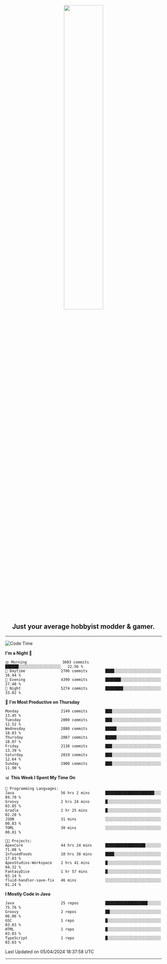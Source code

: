 <div align="center">
  <a href="https://apexmodder.xyz/"><img width="50%" height="50%" src="https://i.imgur.com/pc4HkGz.png"></a>
</div>
<h2 align="center">Just your average hobbyist modder & gamer.</h2>

---

<!--START_SECTION:waka-->
![Code Time](http://img.shields.io/badge/Code%20Time-1%2C011%20hrs%2021%20mins-blue)

**I'm a Night 🦉** 

```text
🌞 Morning                3603 commits        ██████░░░░░░░░░░░░░░░░░░░   22.56 % 
🌆 Daytime                2706 commits        ████░░░░░░░░░░░░░░░░░░░░░   16.94 % 
🌃 Evening                4390 commits        ███████░░░░░░░░░░░░░░░░░░   27.48 % 
🌙 Night                  5274 commits        ████████░░░░░░░░░░░░░░░░░   33.02 % 
```
📅 **I'm Most Productive on Thursday** 

```text
Monday                   2149 commits        ███░░░░░░░░░░░░░░░░░░░░░░   13.45 % 
Tuesday                  2000 commits        ███░░░░░░░░░░░░░░░░░░░░░░   12.52 % 
Wednesday                2880 commits        █████░░░░░░░░░░░░░░░░░░░░   18.03 % 
Thursday                 2887 commits        █████░░░░░░░░░░░░░░░░░░░░   18.07 % 
Friday                   2138 commits        ███░░░░░░░░░░░░░░░░░░░░░░   13.39 % 
Saturday                 2019 commits        ███░░░░░░░░░░░░░░░░░░░░░░   12.64 % 
Sunday                   1900 commits        ███░░░░░░░░░░░░░░░░░░░░░░   11.90 % 
```


📊 **This Week I Spent My Time On** 

```text
💬 Programming Languages: 
Java                     56 hrs 2 mins       ██████████████████████░░░   89.70 % 
Groovy                   2 hrs 24 mins       █░░░░░░░░░░░░░░░░░░░░░░░░   03.85 % 
Gradle                   1 hr 25 mins        █░░░░░░░░░░░░░░░░░░░░░░░░   02.28 % 
JSON                     31 mins             ░░░░░░░░░░░░░░░░░░░░░░░░░   00.83 % 
TOML                     30 mins             ░░░░░░░░░░░░░░░░░░░░░░░░░   00.81 % 

🐱‍💻 Projects: 
ApexCore                 44 hrs 24 mins      ██████████████████░░░░░░░   71.08 % 
InfusedFoods             10 hrs 38 mins      ████░░░░░░░░░░░░░░░░░░░░░   17.03 % 
ApexStudios-Workspace    2 hrs 41 mins       █░░░░░░░░░░░░░░░░░░░░░░░░   04.32 % 
FantasyDice              1 hr 57 mins        █░░░░░░░░░░░░░░░░░░░░░░░░   03.14 % 
fluid-handler-save-fix   46 mins             ░░░░░░░░░░░░░░░░░░░░░░░░░   01.24 % 
```

**I Mostly Code in Java** 

```text
Java                     25 repos            ███████████████████░░░░░░   75.76 % 
Groovy                   2 repos             ██░░░░░░░░░░░░░░░░░░░░░░░   06.06 % 
GSC                      1 repo              █░░░░░░░░░░░░░░░░░░░░░░░░   03.03 % 
HTML                     1 repo              █░░░░░░░░░░░░░░░░░░░░░░░░   03.03 % 
TypeScript               1 repo              █░░░░░░░░░░░░░░░░░░░░░░░░   03.03 % 
```




 Last Updated on 05/04/2024 18:37:58 UTC
<!--END_SECTION:waka-->

---
